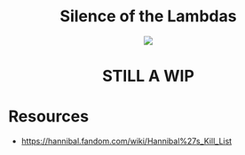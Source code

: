 <h1 align="center"> Silence of the Lambdas</h1>

 <div align="center">
  <a href="https://github.com/efuchsman/Silence-of-The-Lambdas">
    <img src = "https://media.giphy.com/media/v1.Y2lkPTc5MGI3NjExbGVjcXJpbGJhNHcyYXNiMHZhNTA5anY1ZGZhcjNhdTNtd2pudWs5eCZlcD12MV9pbnRlcm5hbF9naWZfYnlfaWQmY3Q9Zw/l2SpUEkYKiyRewWqc/giphy.gif">
  </a>
</div>


<h1 align="center"> STILL A WIP</h1>

# Resources

- https://hannibal.fandom.com/wiki/Hannibal%27s_Kill_List
